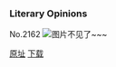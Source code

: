 ### Literary Opinions
No.2162
![图片不见了~~~](https://imgs.xkcd.com/comics/literary_opinions.png)

[原址](https://xkcd.com//2162) [下载](https://imgs.xkcd.com/comics/literary_opinions.png)

